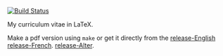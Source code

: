 [![Build
Status](https://travis-ci.org/ItzaPhenix/resume.svg?branch=master)](https://travis-ci.org/ItzaPhenix/resume)

My curriculum vitae in LaTeX.

Make a pdf version using `make` or get it directly from the
[release-English](https://github.com/ItzaPhenix/resume/releases/download/v1.6.6/resume-inter.pdf)
[release-French](https://github.com/ItzaPhenix/resume/releases/download/v1.6.6/resume-fr.pdf).
[release-Alter](https://github.com/ItzaPhenix/resume/releases/download/v1.6.6/resume-alter.pdf).
